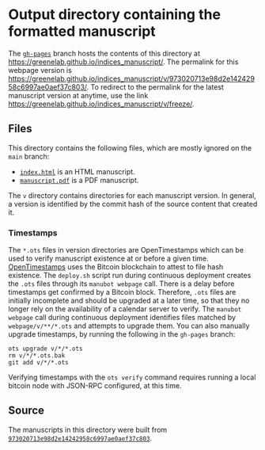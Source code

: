 # Output directory containing the formatted manuscript

The [`gh-pages`](https://github.com/greenelab/indices_manuscript/tree/gh-pages) branch hosts the contents of this directory at <https://greenelab.github.io/indices_manuscript/>.
The permalink for this webpage version is <https://greenelab.github.io/indices_manuscript/v/973020713e98d2e14242958c6997ae0aef37c803/>.
To redirect to the permalink for the latest manuscript version at anytime, use the link <https://greenelab.github.io/indices_manuscript/v/freeze/>.

## Files

This directory contains the following files, which are mostly ignored on the `main` branch:

+ [`index.html`](index.html) is an HTML manuscript.
+ [`manuscript.pdf`](manuscript.pdf) is a PDF manuscript.

The `v` directory contains directories for each manuscript version.
In general, a version is identified by the commit hash of the source content that created it.

### Timestamps

The `*.ots` files in version directories are OpenTimestamps which can be used to verify manuscript existence at or before a given time.
[OpenTimestamps](https://opentimestamps.org/) uses the Bitcoin blockchain to attest to file hash existence.
The `deploy.sh` script run during continuous deployment creates the `.ots` files through its `manubot webpage` call.
There is a delay before timestamps get confirmed by a Bitcoin block.
Therefore, `.ots` files are initially incomplete and should be upgraded at a later time, so that they no longer rely on the availability of a calendar server to verify.
The `manubot webpage` call during continuous deployment identifies files matched by `webpage/v/**/*.ots` and attempts to upgrade them.
You can also manually upgrade timestamps, by running the following in the `gh-pages` branch:

```shell
ots upgrade v/*/*.ots
rm v/*/*.ots.bak
git add v/*/*.ots
```

Verifying timestamps with the `ots verify` command requires running a local bitcoin node with JSON-RPC configured, at this time.

## Source

The manuscripts in this directory were built from
[`973020713e98d2e14242958c6997ae0aef37c803`](https://github.com/greenelab/indices_manuscript/commit/973020713e98d2e14242958c6997ae0aef37c803).
